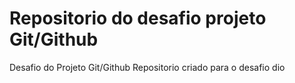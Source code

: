 # Repositorio do desafio projeto Git/Github
Desafio do Projeto Git/Github
Repositorio criado para o desafio dio
